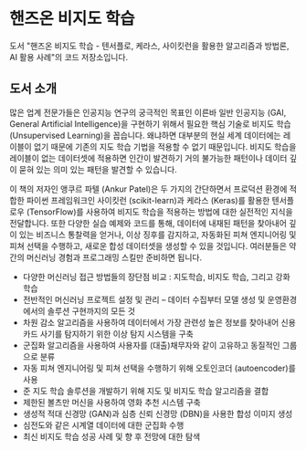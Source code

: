 # 핸즈온 비지도 학습
도서 "핸즈온 비지도 학습 - 텐서플로, 케라스, 사이킷런을 활용한 알고리즘과 방법론, AI 활용 사례"의 코드 저장소입니다.

## 도서 소개
많은 업계 전문가들은 인공지능 연구의 궁극적인 목표인 이른바 일반 인공지능 (GAI, General Artificial Intelligence)을 구현하기 위해서 필요한 핵심 기술로 비지도 학습 (Unsupervised Learning)을 꼽습니다. 왜냐하면 대부분의 현실 세계 데이터에는 레이블이 없기 때문에 기존의 지도 학습 기법을 적용할 수 없기 때문입니다. 비지도 학습을 레이블이 없는 데이터셋에 적용하면 인간이 발견하기 거의 불가능한 패턴이나 데이터 깊이 묻혀 있는 의미 있는 패턴을 발견할 수 있습니다.

이 책의 저자인 앵쿠르 파텔 (Ankur Patel)은 두 가지의 간단하면서 프로덕션 환경에 적합한 파이썬 프레임워크인 사이킷런 (scikit-learn)과 케라스 (Keras)를 활용한 텐서플로우 (TensorFlow)를 사용하여 비지도 학습을 적용하는 방법에 대한 실전적인 지식을 전달합니다. 또한 다양한 실습 예제와 코드를 통해, 데이터에 내재된 패턴을 찾아내어 깊이 있는 비즈니스 통찰력을 얻거나, 이상 징후를 감지하고, 자동화된 피쳐 엔지니어링 및 피쳐 선택을 수행하고, 새로운 합성 데이터셋을 생성할 수 있을 것입니다. 여러분들은 약간의 머신러닝 경험과 프로그래밍 스킬만 준비하면 됩니다.

- 다양한 머신러닝 접근 방법들의 장단점 비교 : 지도학습, 비지도 학습, 그리고 강화 학습
- 전반적인 머신러닝 프로젝트 설정 및 관리 – 데이터 수집부터 모델 생성 및 운영환경에서의 솔루션 구현까지의 모든 것
- 차원 감소 알고리즘을 사용하여 데이터에서 가장 관련성 높은 정보를 찾아내어 신용카드 사기를 탐지하기 위한 이상 탐지 시스템을 구축
- 군집화 알고리즘을 사용하여 사용자를 (대출)채무자와 같이 고유하고 동질적인 그룹으로 분류
- 자동 피쳐 엔지니어링 및 피쳐 선택을 수행하기 위해 오토인코더 (autoencoder)를 사용
- 준 지도 학습 솔루션을 개발하기 위해 지도 및 비지도 학습 알고리즘을 결합
- 제한된 볼츠만 머신을 사용하여 영화 추천 시스템 구축
- 생성적 적대 신경망 (GAN)과 심층 신뢰 신경망 (DBN)을 사용한 합성 이미지 생성
- 심전도와 같은 시계열 데이터에 대한 군집화 수행
- 최신 비지도 학습 성공 사례 및 향 후 전망에 대한 탐색
